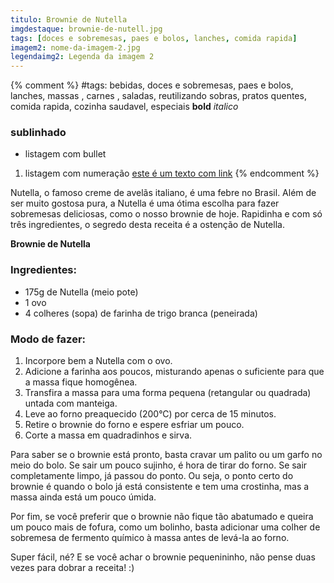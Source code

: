 ```yaml
---
titulo: Brownie de Nutella
imgdestaque: brownie-de-nutell.jpg
tags: [doces e sobremesas, paes e bolos, lanches, comida rapida]
imagem2: nome-da-imagem-2.jpg
legendaimg2: Legenda da imagem 2
---
```

{% comment %}
#tags: bebidas, doces e sobremesas, paes e bolos, lanches, massas , carnes , saladas, reutilizando sobras, pratos quentes, comida rapida, cozinha saudavel, especiais
**bold**
*italico*
### sublinhado
* listagem com bullet
1. listagem com numeração
[este é um texto com link](https://www.enderecodolink.com)
{% endcomment %}

Nutella, o famoso creme de avelãs italiano, é uma febre no Brasil. Além de ser muito gostosa pura, a Nutella é uma ótima escolha para fazer sobremesas deliciosas, como o nosso brownie de hoje. Rapidinha e com só três ingredientes, o segredo desta receita é a ostenção de Nutella. 

**Brownie de Nutella**

### Ingredientes:

* 175g de Nutella (meio pote)
* 1 ovo
* 4 colheres (sopa) de farinha de trigo branca (peneirada)

### Modo de fazer: 

1. Incorpore bem a Nutella com o ovo. 
2. Adicione a farinha aos poucos, misturando apenas o suficiente para que a massa fique homogênea.
3. Transfira a massa para uma forma pequena (retangular ou quadrada) untada com manteiga. 
4. Leve ao forno preaquecido (200°C) por cerca de 15 minutos.
5. Retire o brownie do forno e espere esfriar um pouco.
6. Corte a massa em quadradinhos e sirva. 

Para saber se o brownie está pronto, basta cravar um palito ou um garfo no meio do bolo. Se sair um pouco sujinho, é hora de tirar do forno. Se sair completamente limpo, já passou do ponto. Ou seja, o ponto certo do brownie é quando o bolo já está consistente e tem uma crostinha, mas a massa ainda está um pouco úmida. 

Por fim, se você preferir que o brownie não fique tão abatumado e queira um pouco mais de fofura, como um bolinho, basta adicionar uma colher de sobremesa de fermento químico à massa antes de levá-la ao forno. 

Super fácil, né? E se você achar o brownie pequenininho, não pense duas vezes para dobrar a receita! :)
